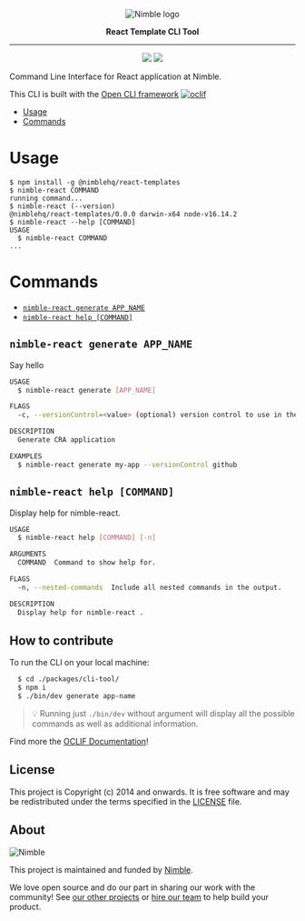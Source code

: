 <p align="center">
  <img alt="Nimble logo" src="https://assets.nimblehq.co/logo/light/logo-light-text-320.png" />
</p>

<p align="center">
  <strong>React Template CLI Tool</strong>
</p>

---

<p align="center">
  <a href="https://www.npmjs.com/package/@nimblehq/react-templates"><img src="https://badgen.net/npm/v/@nimblehq/react-templates" /></a>
  <a href="https://www.npmjs.com/package/@nimblehq/react-templates"><img src="https://badgen.net/npm/dy/@nimblehq/react-templates" /></a>
</p>

Command Line Interface for React application at Nimble.

This CLI is built with the [Open CLI framework](https://oclif.io/) [![oclif](https://img.shields.io/badge/cli-oclif-brightgreen.svg)](https://oclif.io)

<!-- toc -->
* [Usage](#usage)
* [Commands](#commands)
<!-- tocstop -->
# Usage
<!-- usage -->
```sh-session
$ npm install -g @nimblehq/react-templates
$ nimble-react COMMAND
running command...
$ nimble-react (--version)
@nimblehq/react-templates/0.0.0 darwin-x64 node-v16.14.2
$ nimble-react --help [COMMAND]
USAGE
  $ nimble-react COMMAND
...
```
<!-- usagestop -->
# Commands
<!-- commands -->
* [`nimble-react generate APP_NAME`](#nimble-react--generate-app_name)
* [`nimble-react help [COMMAND]`](#nimble-react--help-command)

## `nimble-react generate APP_NAME`

Say hello

```bash
USAGE
  $ nimble-react generate [APP_NAME]

FLAGS
  -c, --versionControl=<value> (optional) version control to use in the project (options: github,gitlab,none)

DESCRIPTION
  Generate CRA application

EXAMPLES
  $ nimble-react generate my-app --versionControl github
```

## `nimble-react help [COMMAND]`

Display help for nimble-react.

```bash
USAGE
  $ nimble-react help [COMMAND] [-n]

ARGUMENTS
  COMMAND  Command to show help for.

FLAGS
  -n, --nested-commands  Include all nested commands in the output.

DESCRIPTION
  Display help for nimble-react .
```
<!-- commandsstop -->

## How to contribute

To run the CLI on your local machine:

```bash
  $ cd ./packages/cli-tool/
  $ npm i
  $ ./bin/dev generate app-name
```

> 💡 Running just `./bin/dev` without argument will display all the possible commands as well as additional information.

Find more the [OCLIF Documentation](https://oclif.io/docs/introduction.html)!

## License

This project is Copyright (c) 2014 and onwards.
It is free software and may be redistributed under the terms specified in the [LICENSE] file.

[LICENSE]: /LICENSE

## About

![Nimble](https://assets.nimblehq.co/logo/dark/logo-dark-text-160.png)

This project is maintained and funded by [Nimble](https://nimblehq.co).

We love open source and do our part in sharing our work with the community!
See [our other projects][community] or [hire our team][hire] to help build your product.

[community]: https://github.com/nimblehq
[hire]: https://nimblehq.co/
